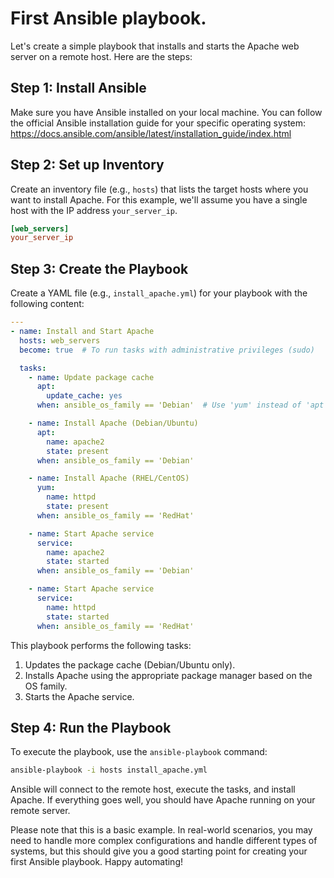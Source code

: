 # First Ansible playbook. 
Let's create a simple playbook that installs and starts the Apache web server on a remote host. Here are the steps:

## Step 1: Install Ansible
Make sure you have Ansible installed on your local machine. You can follow the official Ansible installation guide for your specific operating system: https://docs.ansible.com/ansible/latest/installation_guide/index.html

## Step 2: Set up Inventory
Create an inventory file (e.g., `hosts`) that lists the target hosts where you want to install Apache. For this example, we'll assume you have a single host with the IP address `your_server_ip`.

```ini
[web_servers]
your_server_ip
```

## Step 3: Create the Playbook
Create a YAML file (e.g., `install_apache.yml`) for your playbook with the following content:

```yaml
---
- name: Install and Start Apache
  hosts: web_servers
  become: true  # To run tasks with administrative privileges (sudo)

  tasks:
    - name: Update package cache
      apt:
        update_cache: yes
      when: ansible_os_family == 'Debian'  # Use 'yum' instead of 'apt' for RHEL/CentOS based systems

    - name: Install Apache (Debian/Ubuntu)
      apt:
        name: apache2
        state: present
      when: ansible_os_family == 'Debian'

    - name: Install Apache (RHEL/CentOS)
      yum:
        name: httpd
        state: present
      when: ansible_os_family == 'RedHat'

    - name: Start Apache service
      service:
        name: apache2
        state: started
      when: ansible_os_family == 'Debian'

    - name: Start Apache service
      service:
        name: httpd
        state: started
      when: ansible_os_family == 'RedHat'
```

This playbook performs the following tasks:
1. Updates the package cache (Debian/Ubuntu only).
2. Installs Apache using the appropriate package manager based on the OS family.
3. Starts the Apache service.

## Step 4: Run the Playbook
To execute the playbook, use the `ansible-playbook` command:

```bash
ansible-playbook -i hosts install_apache.yml
```

Ansible will connect to the remote host, execute the tasks, and install Apache. If everything goes well, you should have Apache running on your remote server.

Please note that this is a basic example. In real-world scenarios, you may need to handle more complex configurations and handle different types of systems, but this should give you a good starting point for creating your first Ansible playbook. Happy automating!